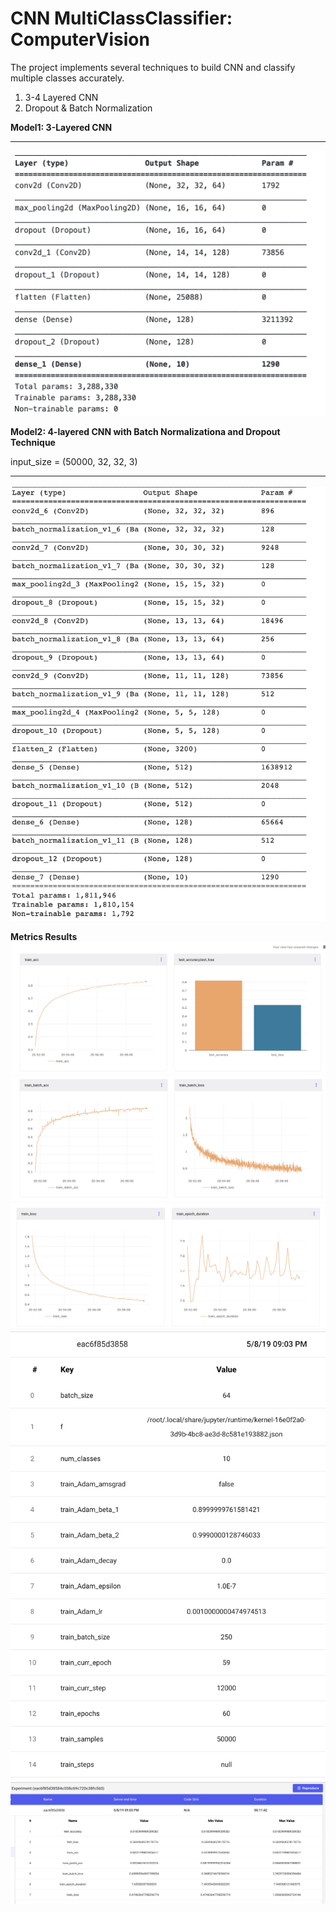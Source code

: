 # CNN MultiClassClassifier: ComputerVision
The project implements several techniques to build CNN and classify multiple classes accurately.
1. 3-4 Layered CNN
2. Dropout & Batch Normalization

**Model1: 3-Layered CNN**
_________________________________________________________________
![model1](output/model1.png)

**Model2: 4-layered CNN with Batch Normalizationa and Dropout Technique**

input_size = (50000, 32, 32, 3)
_________________________________________________________________
![model2](output/model2.png)

**Metrics Results**
![1](output/1.png)
![2](output/2.png)
![3](output/3.png)
![4](output/4.png)
![5](output/5.png)
